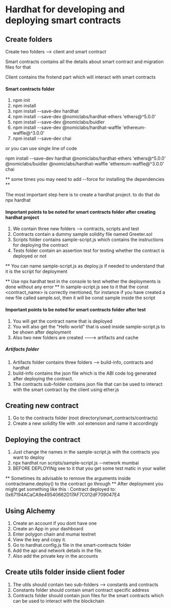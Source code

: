 # Hardhat for developing and deploying smart contracts

## Create folders

Create two folders --> client and smart contract

Smart contracts contains all the details about smart contract and migration files for that

Client contains the frotend part which will interact with smart contracts


#### Smart contracts folder

1. npm init 
2. npm install
3. npm install --save-dev hardhat
4. npm install --save-dev @nomiclabs/hardhat-ethers 'ethers@^5.0.0'
5. npm install --save-dev @nomiclabs/buidler
6. npm install --save-dev @nomiclabs/hardhat-waffle 'ethereum-waffle@^3.0.0'
7. npm install --save-dev chai

or you can use single line of code

npm install --save-dev hardhat @nomiclabs/hardhat-ethers 'ethers@^5.0.0' @nomiclabs/buidler @nomiclabs/hardhat-waffle 'ethereum-waffle@^3.0.0' chai

** some times you may need to add --force for installing the dependencies **

The most important step here is to create a hardhat project. to do that do npx hardhat

#### Important points to be noted for smart contracts folder after creating hardhat project

1. We contain three new folders --> contracts, scripts and test
2. Contracts contain a dummy sample solidity file named Greeter.sol
3. Scripts folder contains sample-script.js which contains the instructions for deploying the contract
4. Tests folder contain an assertion test for testing whether the contract is deployed or not

** You can name sample-script.js as deploy.js if needed to understand that it is the script for deployment


** Use npx hardhat test in the console to test whether the deployments is done without any error
** In sample-script.js see to it that the const <contract_name> is correctly mentioned, for instance if you have created a new file called sample.sol, then it will be const sample inside the script

#### Important points to be noted for smart contracts folder after test

1. You will get the contract name that is deployed
2. You will also get the "Hello world" that is used inside sample-script.js to be shown after deployment
3. Also two new folders are created ---> artifacts and cache

##### Artifacts folder

1. Artifacts folder contains three folders --> build-info, contracts and hardhat
2. build-info contains the json file which is the ABI code log generated after deploying the contract.
3. The contracts sub-folder contains json file that can be used to interact with the smart contract by the client using ether.js

## Creating new contract

1. Go to the contracts folder (root directory/smart_contracts/contracts)
2. Create a new solidity file with .sol extension and name it accordingly

## Deploying the contract
1. Just change the names in the sample-script.js with the contracts you want to deploy
2. npx hardhat run scripts/sample-script.js --network mumbai
3. BEFORE DEPLOYINg see to it that you get some test matic in your wallet

** Sometimes its advisable to remove the arguments inside contractname.deploy() to the contract go through
** After deployment you might get something like this : Contract deployed to: 0x67194ACaCA9e49540662D17AF7C012dF709047E4


## Using Alchemy

1. Create an account if you dont have one
2. Create an App in your dashboard
3. Enter polygon chain and mumai testnet
4. View the key and copy it.
5. Go to hardhat.config.js file in the smart-contracts folder
6. Add the api and network details in the file.
7. Also add the private key in the accounts

## Create utils folder inside client foder

1. The utils should contain two sub-folders --> constants and contracts
2. Constants folder should contain smart contract specific address
3. Contracts folder should contain json files for the smart contracts which can be used to interact with the blockchain


